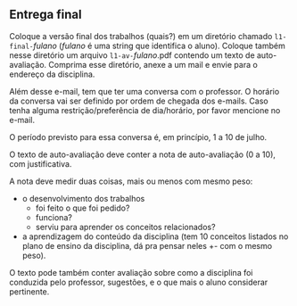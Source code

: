 
## Entrega final

Coloque a versão final dos trabalhos (quais?) em um diretório chamado `l1-final-`*fulano*
 (*fulano* é uma string que identifica o aluno).
Coloque também nesse diretório um arquivo `l1-av-`*fulano*.pdf contendo um texto de auto-avaliação.
Comprima esse diretório, anexe a um mail e envie para o endereço da disciplina.

Além desse e-mail, tem que ter uma conversa com o professor. O horário da conversa vai ser definido por ordem de chegada dos e-mails. Caso tenha alguma restrição/preferência de dia/horário, por favor mencione no e-mail.

O período previsto para essa conversa é, em princípio, 1 a 10 de julho.

O texto de auto-avaliação deve conter a nota de auto-avaliação (0 a 10), com justificativa.

A nota deve medir duas coisas, mais ou menos com mesmo peso: 
- o desenvolvimento dos trabalhos
  - foi feito o que foi pedido?
  - funciona?
  - serviu para aprender os conceitos relacionados?
- a aprendizagem do conteúdo da disciplina (tem 10 conceitos listados no plano de ensino da disciplina, dá pra pensar neles +- com o mesmo peso).

O texto pode também conter avaliação sobre como a disciplina foi conduzida pelo professor, sugestões, e o que mais o aluno considerar pertinente.
